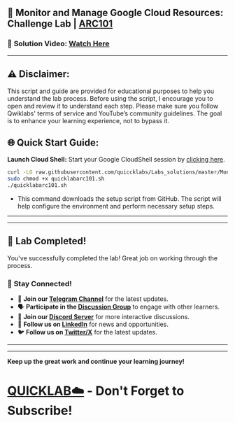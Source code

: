 
## 🚀 Monitor and Manage Google Cloud Resources: Challenge Lab | [ARC101](https://www.cloudskillsboost.google/focuses/60441?parent=catalog)

### 🔗 **Solution Video:** [Watch Here](https://youtu.be/2aKDZqwRIv4)

---

## ⚠️ **Disclaimer:**
This script and guide are provided for educational purposes to help you understand the lab process. Before using the script, I encourage you to open and review it to understand each step. Please make sure you follow Qwiklabs' terms of service and YouTube’s community guidelines. The goal is to enhance your learning experience, not to bypass it.


## 🌐 **Quick Start Guide:**

**Launch Cloud Shell:**
Start your Google CloudShell session by [clicking here](https://console.cloud.google.com/home/dashboard?project=&pli=1&cloudshell=true).


```bash
curl -LO raw.githubusercontent.com/quiccklabs/Labs_solutions/master/Monitor%20and%20Manage%20Google%20Cloud%20Resources%20Challenge%20Lab/quicklabarc101.sh
sudo chmod +x quicklabarc101.sh
./quicklabarc101.sh
```
- This command downloads the setup script from GitHub. The script will help configure the environment and perform necessary setup steps.


---

---

## 🎉 **Lab Completed!**

You've successfully completed the lab! Great job on working through the process.

### 🌟 **Stay Connected!**

- 🔔 **Join our [Telegram Channel](https://t.me/quiccklab)** for the latest updates.
- 🗣 **Participate in the [Discussion Group](https://t.me/Quicklabchat)** to engage with other learners.
- 💬 **Join our [Discord Server](https://discord.gg/7fAVf4USZn)** for more interactive discussions.
- 💼 **Follow us on [LinkedIn](https://www.linkedin.com/company/quicklab-linkedin/)** for news and opportunities.
- 🐦 **Follow us on [Twitter/X](https://x.com/quicklab7)** for the latest updates.


---
---

**Keep up the great work and continue your learning journey!**

# [QUICKLAB☁️](https://www.youtube.com/@quick_lab) - Don't Forget to Subscribe!
